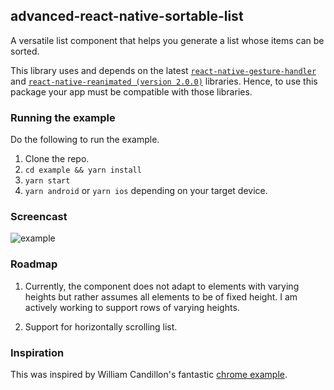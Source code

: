 ## advanced-react-native-sortable-list
A versatile list component that helps you generate a list whose items can be sorted.

This library uses and depends on the latest [`react-native-gesture-handler`](https://docs.swmansion.com/react-native-gesture-handler/) and [`react-native-reanimated (version 2.0.0)`](https://docs.swmansion.com/react-native-reanimated/) libraries.
Hence, to use this package your app must be compatible with those libraries.

### Running the example

Do the following to run the example.

1. Clone the repo.
2. `cd example && yarn install`
3. `yarn start`
4. `yarn android` or `yarn ios` depending on your target device.

### Screencast

![example](example/gif/example_screencast.gif)

### Roadmap

1. Currently, the component does not adapt to elements with varying heights but rather assumes all elements to be of fixed height. I am actively working to support rows of varying heights. 
   
2. Support for horizontally scrolling list.

### Inspiration

This was inspired by William Candillon's fantastic [chrome example](https://www.youtube.com/watch?v=-39OEXk_mWc).

